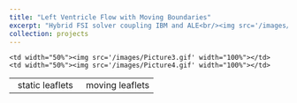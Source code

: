 ```yaml
---
title: "Left Ventricle Flow with Moving Boundaries"
excerpt: "Hybrid FSI solver coupling IBM and ALE<br/><img src='/images/heart.png'>"
collection: projects
---
```






<table>
 <tr align="center">
  
    <td width="50%"><img src='/images/Picture3.gif' width="100%"></td>
    <td width="50%"><img src='/images/Picture4.gif' width="100%"></td>
 </tr>
 <tr align="center">
   <td width="50%">static leaflets</td>
   <td width="50%">moving leaflets</td>   
 </tr>
</table>
